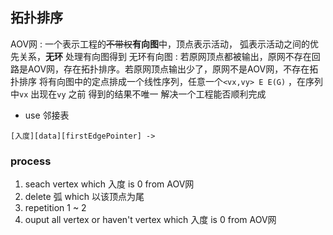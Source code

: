 ##  拓扑排序
AOV网 : 一个表示工程的~~不带权~~**有向图**中，顶点表示活动， 弧表示活动之间的优先关系，**无环**
处理有向图得到 无环有向图 : 若原网顶点都被输出，原网不存在回路是AOV网，存在拓扑排序。若原网顶点输出少了，原网不是AOV网，不存在拓扑排序
将有向图中的定点排成一个线性序列，任意一个`<vx,vy> E E(G)` ，在序列中`vx` 出现在`vy` 之前
得到的结果不唯一
解决一个工程能否顺利完成

* use 邻接表
```shell
[入度][data][firstEdgePointer] ->
```


###   process
1. seach vertex which 入度 is 0 from AOV网
2. delete 弧 which 以该顶点为尾 
3. repetition 1 ~ 2 
4. ouput all vertex or haven't vertex which 入度 is 0 from AOV网 
